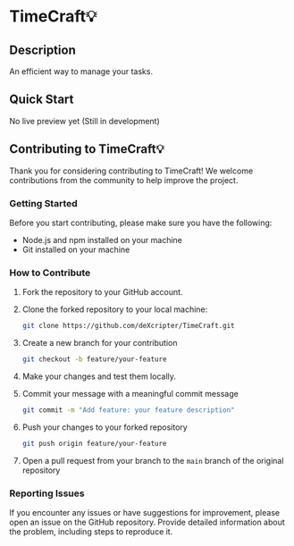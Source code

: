 # TimeCraft💡

## Description

An efficient way to manage your tasks.

## Quick Start

No live preview yet (Still in development)

## Contributing to TimeCraft💡

Thank you for considering contributing to TimeCraft! We welcome contributions from the community to help improve the project.

### Getting Started

Before you start contributing, please make sure you have the following:

- Node.js and npm installed on your machine
- Git installed on your machine

### How to Contribute

1. Fork the repository to your GitHub account.
2. Clone the forked repository to your local machine:

   ```bash
   git clone https://github.com/deXcripter/TimeCraft.git
   ```

3. Create a new branch for your contribution

   ```bash
   git checkout -b feature/your-feature
   ```

4. Make your changes and test them locally.
5. Commit your message with a meaningful commit message

   ```bash
   git commit -m "Add feature: your feature description"
   ```

6. Push your changes to your forked repository

   ```bash
   git push origin feature/your-feature
   ```

7. Open a pull request from your branch to the `main` branch of the original repository

### Reporting Issues

If you encounter any issues or have suggestions for improvement, please open an issue on the GitHub repository. Provide detailed information about the problem, including steps to reproduce it.

